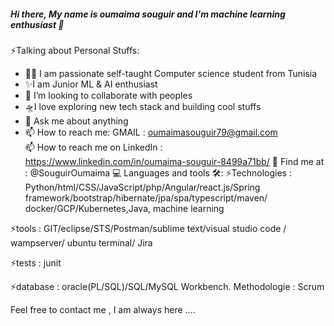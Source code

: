 ##### Hi there, My name is oumaima souguir and I'm  machine learning enthusiast 👋
 
⚡️Talking about Personal Stuffs:

- 👩‍💻 I am passionate self-taught Computer science student from Tunisia
- ✨I am Junior  ML & AI enthusiast
- 👯 I’m looking to collaborate with peoples
- 🛸I love exploring new tech stack and building cool stuffs
- 💬 Ask me about anything
- 📫 How to reach me:
  GMAIL : oumaimasouguir79@gmail.com  
 📫 How to reach me on LinkedIn : 
 https://www.linkedin.com/in/oumaima-souguir-8499a71bb/
 🙌 Find me at :
   @SouguirOumaima
 💻 Languages and tools 🛠️:
   ⚡️Technologies :
Python/html/CSS/JavaScript/php/Angular/react.js/Spring
framework/bootstrap/hibernate/jpa/spa/typescript/maven/
docker/GCP/Kubernetes,Java, machine learning

⚡️tools :
GIT/eclipse/STS/Postman/sublime text/visual studio
code / wampserver/ ubuntu terminal/ Jira

⚡️tests : junit

⚡️database : 
oracle(PL/SQL)/SQL/MySQL Workbench. Methodologie : Scrum
 
Feel free to contact me , I am always here .... 

